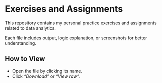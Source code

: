 # Exercises and Assignments

This repository contains my personal practice exercises and assignments related to data analytics. 

Each file includes output, logic explanation, or screenshots for better understanding.

## How to View

- Open the file by clicking its name.
- Click *“Download”* or *“View raw”*.



